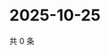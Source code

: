 # 2025-10-25

共 0 条

<!-- BEGIN ZHIHUVIDEO -->
<!-- 最后更新时间 Sat Oct 25 2025 15:10:33 GMT+0800 (China Standard Time) -->

<!-- END ZHIHUVIDEO -->
